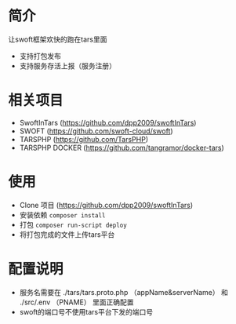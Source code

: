 
# 简介
让swoft框架欢快的跑在tars里面
* 支持打包发布
* 支持服务存活上报（服务注册）

# 相关项目

* SwoftInTars (https://github.com/dpp2009/swoftInTars)
* SWOFT (https://github.com/swoft-cloud/swoft)   
* TARSPHP (https://github.com/TarsPHP)
* TARSPHP DOCKER (https://github.com/tangramor/docker-tars)


# 使用

* Clone 项目 (https://github.com/dpp2009/swoftInTars)
* 安装依赖 `composer install`
* 打包 `composer run-script deploy`
* 将打包完成的文件上传tars平台

# 配置说明

* 服务名需要在 ./tars/tars.proto.php （appName&serverName） 和 ./src/.env （PNAME） 里面正确配置
* swoft的端口号不使用tars平台下发的端口号

